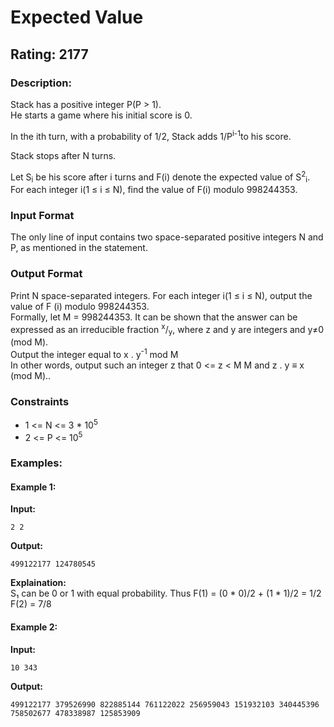 # Expected Value
## Rating: 2177
### Description:
Stack has a positive integer P(P > 1).  
He starts a game where his initial score is 0.

In the ith turn, with a probability of 1/2, Stack adds 1/P<sup>i-1</sup>to his score. 

Stack stops after N turns.

Let S<sub>i</sub> be his score after i turns and F(i) denote the expected value of S<sup>2</sup><sub>i</sub>.
For each integer i(1 ≤ i ≤ N), find the value of F(i) modulo 998244353.
### Input Format
The only line of input contains two space-separated positive integers N and P, as mentioned in the statement.
### Output Format
Print N space-separated integers. For each integer i(1 ≤ i ≤ N), output the value of F (i) modulo 998244353.  
Formally, let M = 998244353. It can be shown that the answer can be expressed as an irreducible fraction <sup>x</sup>/<sub>y</sub>, where z and y are integers and y≠0 (mod M).  
Output the integer equal to x . y<sup>-1</sup> mod M  
In other words, output such an integer z that 0 <= z < M M and z . y ≡ x (mod M)..
### Constraints
- 1 <= N <= 3 * 10<sup>5</sup>
- 2 <= P <= 10<sup>5</sup>

### Examples:
#### Example 1:
**Input:**
```
2 2
```
**Output:**
```
499122177 124780545
```
**Explaination:**  
S₁ can be 0 or 1 with equal probability. Thus F(1) = (0 * 0)/2 + (1 * 1)/2 = 1/2  
F(2) = 7/8

#### Example 2:
**Input:**
```
10 343
```
**Output:**
```
499122177 379526990 822885144 761122022 256959043 151932103 340445396 758502677 478338987 125853909
```
